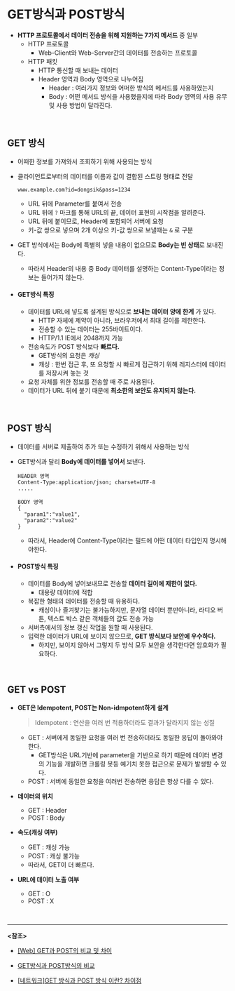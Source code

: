 # GET방식과 POST방식

- **HTTP 프로토콜에서 데이터 전송을 위해 지원하는 7가지 메서드** 중 일부
  - HTTP 프로토콜
    -  Web-Client와 Web-Server간의 데이터를 전송하는 프로토콜
  - HTTP 패킷
    - HTTP 통신할 때 보내는 데이터
    - Header 영역과 Body 영역으로 나누어짐
      - Header : 여러가지 정보와 어떠한 방식의 메서드를 사용하였는지 
      - Body : 어떤 메서드 방식을 사용했을지에 따라 Body 영역의 사용 유무 및 사용 방법이 달라진다.

<br>

## GET 방식

- 어떠한 정보를 가져와서 조회하기 위해 사용되는 방식

- 클라이언트로부터의 데이터를 이름과 값이 결합된 스트링 형태로 전달

  ~~~
  www.example.com?id=dongsik&pass=1234
  ~~~

  - URL 뒤에 Parameter를 붙여서 전송
  - URL 뒤에 `?` 마크를 통해 URL의 끝, 데이터 표현의 시작점을 알려준다.
  - URL 뒤에 붙이므로, Header에 포함되어 서버에 요청
  - 키-값 쌍으로 넣으며 2개 이상으 키-값 쌍으로 보낼때는 `&` 로 구분

- GET 방식에서는 Body에 특별히 넣을 내용이 없으므로 **Body는 빈 상태**로 보내진다.

  - 따라서 Header의 내용 중 Body 데이터를 설명하는 Content-Type이라는 정보는 들어가지 않는다.

- #### GET방식 특징

  - 데이터를 URL에 넣도록 설계된 방식으로 **보내는 데이터 양에 한계** 가 있다.
    - HTTP 자체에 제약이 아니라, 브라우저에서 최대 길이를 제한한다.
    - 전송할 수 있는 데이터는 255바이트이다.
    - HTTP/1.1 IE에서 2048까지 가능
  - 전송속도가 POST 방식보다 **빠르다.**
    - GET방식의 요청은 *캐싱*
    - 캐싱 : 한번 접근 후, 또 요청할 시 빠르게 접근하기 위해 레지스터에 데이터를 저장시켜 놓는 것
  - 요청 자체를 위한 정보를 전송할 때 주로 사용된다.
  - 데이터가 URL 뒤에 붙기 때문에 **최소한의 보안도 유지되지 않는다.**

<BR>

## POST 방식

- 데이터를 서버로 제출하여 추가 또는 수정하기 위해서 사용하는 방식

- GET방식과 달리 **Body에 데이터를 넣어서** 보낸다.

  ~~~
  HEADER 영역  
  Content-Type:application/json; charset=UTF-8
  .....
  
  BODY 영역
  {
  	"param1":"value1",
  	"param2":"value2"
  }
  ~~~
  
  - 따라서, Header에 Content-Type이라는 필드에 어떤 데이터 타입인지 명시해야한다.
  
- #### POST방식 특징

  - 데이터를 Body에 넣어보내므로 전송할 **데이터 길이에 제한이 없다.**
    - 대용량 데이터에 적합
  - 복잡한 형태의 데이터를 전송할 때 유용하다.
    - 캐싱이나 즐겨찾기는 불가능하지만, 문자열 데이터 뿐만아니라, 라디오 버튼, 텍스트 박스 같은 객체들의 값도 전송 가능
  - 서버측에서의 정보 갱신 작업을 원할 때 사용된다.
  - 입력한 데이터가 URL에 보이지 않으므로, **GET 방식보다 보안에 우수하다.**
    - 하지만, 보이지 않아서 그렇지 두 방식 모두 보안을 생각한다면 암호화가 필요하다.

<BR>

## GET vs POST

- **GET은 Idempotent, POST는 Non-idmpotent하게 설계**

  >  Idempotent : 연산을 여러 번 적용하더라도 결과가 달라지지 않는 성질

  - GET : 서버에게 동일한 요청을 여러 번 전송하더라도 동일한 응답이 돌아와야 한다.
    - GET방식은 URL기반에 parameter을 기반으로 하기 때문에 데이터 변경의 기능을 개발하면 크롤링 봇등 예기치 못한 접근으로 문제가 발생할 수 있다.
  - POST : 서버에 동일한 요청을 여러번 전송하면 응답은 항상 다를 수 있다.

- **데이터의 위치**

  - GET : Header
  - POST : Body

- **속도(캐싱 여부)**

  - GET : 캐싱 가능
  - POST : 캐싱 불가능
  - 따라서, GET이 더 빠르다.

- **URL에 데이터 노출 여부**

  - GET : O
  - POST : X

<BR>

----------

**<참조>**

- [[Web] GET과 POST의 비교 및 차이](https://mangkyu.tistory.com/17)

- [GET방식과 POST방식의 비교](https://dongsik93.github.io/til/2019/12/01/til-tech-getNpost/)
- [[네트워크]GET 방식과 POST 방식 이란? 차이점](https://khj93.tistory.com/entry/GET-방식과-POST-방식-이란-차이점)

